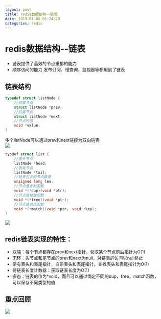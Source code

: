```yaml
--- 
layout: post 
title: redis数据结构--链表 
date: 2019-01-08 01:24:20 
categories: redis 
---
```

# redis数据结构--链表
- 链表提供了高效的节点重排的能力
- 顺序访问的能力
发布订阅，慢查询，监视器等都用到了链表
## 链表结构
```c
typedef struct listNode {
    //前置节点
    struct listNode *prev;
    //后置节点
    struct listNode *next;
    //节点的值
    void *value;
}
```
多个listNode可以通过prev和next链接为双向链表    
![](https://cdn.jsdelivr.net/gh/nber1994/fu0k@master/uPic/20181115164514198_518123244.png)
```c
typdef struct list {
    //表头节点
    listNode *head;
    //表尾节点
    listNode *tail;
    //链表包含的节点数量
    unsigned long len;
    //节点值复制函数
    void *(*dup)(void *ptr);
    //节点值释放函数
    void *(*free)(void *ptr);
    //节点值对比函数
    void *(*match)(void *ptr， void *key);
}
```
![](https://cdn.jsdelivr.net/gh/nber1994/fu0k@master/uPic/20181115165456025_51173323.png)

## redis链表实现的特性：
- 双端：每个节点都存在prev和next指针，获取某个节点前后指针为O(1)
- 无环：头节点和尾节点的prev和next为null，对链表的访问以null终止
- 带有表头和表尾指针，自带表头和表尾指针，查找表头和表尾指针为O(1)
- 待链表长度计数器：获取链表长度为O(1)
- 多态：链表的值为*void，而且可以通过绑定不同的dup，free，match函数，可以保存不同类型的值
## 重点回顾
![](https://cdn.jsdelivr.net/gh/nber1994/fu0k@master/uPic/20181115170437776_1076580861.png)
